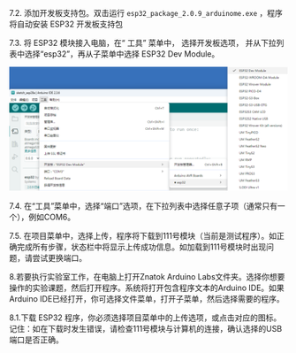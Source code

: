 7.2. 添加开发板支持包。双击运行 `esp32_package_2.0.9_arduinome.exe` ，程序将自动安装 ESP32 开发板支持包

7.3. 将 ESP32 模块接入电脑，在“ 工具” 菜单中， 选择开发板选项， 并从下拉列表中选择“esp32”，再从子菜单中选择 ESP32 Dev Module。

![](032p1.png)

7.4. 在“工具”菜单中，选择“端口”选项，在下拉列表中选择任意子项（通常只有一个），例如COM6。

7.5. 在项目菜单中，选择上传，程序将下载到111号模块（当前是测试程序）。如正确完成所有步骤，状态栏中将显示上传成功信息。如加载到111号模块时出现问题，请尝试更换端口。

8.若要执行实验室工作，在电脑上打开Znatok Arduino Labs文件夹。选择你想要操作的实验课题，然后打开程序。系统将打开包含程序文本的Arduino IDE。如果Arduino IDE已经打开，你可选择文件菜单，打开子菜单，然后选择需要的程序。

8.1.下载 ESP32 程序，你必须选择项目菜单中的上传选项，或点击对应的图标。记住：如在下载时发生错误，请检查111号模块与计算机的连接，确认选择的USB端口是否正确。